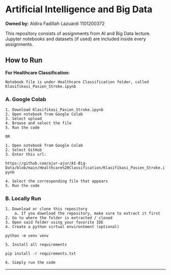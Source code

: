 # Artificial Intelligence and Big Data

**Owned by:**
Aldira Fadillah Lazuardi
1101200372

This repository consists of assignments from AI and Big Data lecture. Jupyter notebooks and datasets (if used) are included inside every assignments.

## How to Run

**For Healthcare Classification:**

    Notebook file is under Healthcare Classification folder, called Klasifikasi_Pasien_Stroke.ipynb

### A. Google Colab

    1. Download Klasifikasi_Pasien_Stroke.ipynb
    2. Open notebook from Google Colab
    3. Select upload
    4. Browse and select the file
    5. Run the code

    OR

    1. Open notebook from Google Colab
    2. Select GitHub
    3. Enter this url:

`https://github.com/ajur-ajur/AI-Big-Data/blob/main/Healthcare%20Classification/Klasifikasi_Pasien_Stroke.ipynb`

    4. Select the corresponding file that appears
    5. Run the code

### B. Locally Run

    1. Download or clone this repository
        a. If you download the repository, make sure to extract it first
    2. Go to where the folder is extracted / cloned
    3. Open said folder using your favorite IDE
    4. Create a python virtual environtment (optional)

`python -m venv venv`

    5. Install all requirements

`pip install -r requirements.txt`

    6. Simply run the code

---
